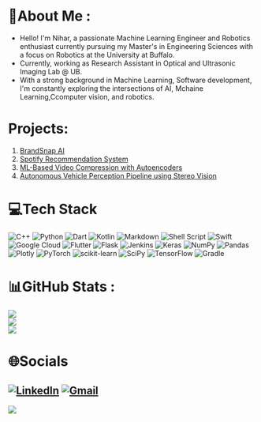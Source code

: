 # 💫About Me :
- Hello! I'm Nihar, a passionate Machine Learning Engineer and Robotics enthusiast currently pursuing my Master's in Engineering Sciences with a focus on Robotics at the University at Buffalo.  
- Currently, working as Research Assistant in Optical and Ultrasonic Imaging Lab @ UB.  
- With a strong background in Machine Learning, Software development, I'm constantly exploring the intersections of AI, Mchaine Learning,Ccomputer vision, and robotics.

# Projects:
1. [BrandSnap AI](https://brandsnap-ai.style.dev/)
2. [Spotify Recommendation System](https://niharp31.github.io/Spotify_Recommender_system/)
3. [ML-Based Video Compression with Autoencoders](https://niharp31.github.io/ML_ViC/)
4. [Autonomous Vehicle Perception Pipeline using Stereo Vision](https://github.com/NiharP31/Autonomous-Vehicle-Perception-Pipeline-using-Stereo-Vision)

# 💻Tech Stack
![C++](https://img.shields.io/badge/c++-%2300599C.svg?style=plastic&logo=c%2B%2B&logoColor=white) ![Python](https://img.shields.io/badge/python-3670A0?style=plastic&logo=python&logoColor=ffdd54) ![Dart](https://img.shields.io/badge/dart-%230175C2.svg?style=plastic&logo=dart&logoColor=white) ![Kotlin](https://img.shields.io/badge/kotlin-%230095D5.svg?style=plastic&logo=kotlin&logoColor=white) ![Markdown](https://img.shields.io/badge/markdown-%23000000.svg?style=plastic&logo=markdown&logoColor=white) ![Shell Script](https://img.shields.io/badge/shell_script-%23121011.svg?style=plastic&logo=gnu-bash&logoColor=white) ![Swift](https://img.shields.io/badge/swift-F54A2A?style=plastic&logo=swift&logoColor=white) ![Google Cloud](https://img.shields.io/badge/Google%20Cloud-%234285F4.svg?style=plastic&logo=google-cloud&logoColor=white) ![Flutter](https://img.shields.io/badge/Flutter-%2302569B.svg?style=plastic&logo=Flutter&logoColor=white) ![Flask](https://img.shields.io/badge/flask-%23000.svg?style=plastic&logo=flask&logoColor=white) ![Jenkins](https://img.shields.io/badge/jenkins-%232C5263.svg?style=plastic&logo=jenkins&logoColor=white) ![Keras](https://img.shields.io/badge/Keras-%23D00000.svg?style=plastic&logo=Keras&logoColor=white) ![NumPy](https://img.shields.io/badge/numpy-%23013243.svg?style=plastic&logo=numpy&logoColor=white) ![Pandas](https://img.shields.io/badge/pandas-%23150458.svg?style=plastic&logo=pandas&logoColor=white) ![Plotly](https://img.shields.io/badge/Plotly-%233F4F75.svg?style=plastic&logo=plotly&logoColor=white) ![PyTorch](https://img.shields.io/badge/PyTorch-%23EE4C2C.svg?style=plastic&logo=PyTorch&logoColor=white) ![scikit-learn](https://img.shields.io/badge/scikit--learn-%23F7931E.svg?style=plastic&logo=scikit-learn&logoColor=white) ![SciPy](https://img.shields.io/badge/SciPy-%230C55A5.svg?style=plastic&logo=scipy&logoColor=%white) ![TensorFlow](https://img.shields.io/badge/TensorFlow-%23FF6F00.svg?style=plastic&logo=TensorFlow&logoColor=white) ![Gradle](https://img.shields.io/badge/Gradle-02303A.svg?style=plastic&logo=Gradle&logoColor=white)
# 📊GitHub Stats :
![](https://github-readme-stats.vercel.app/api?username=NiharP31&theme=nightowl&hide_border=false&include_all_commits=false&count_private=false)<br/>
![](https://github-readme-streak-stats.herokuapp.com/?user=NiharP31&theme=nightowl&hide_border=false)<br/>
![](https://github-readme-stats.vercel.app/api/top-langs/?username=NiharP31&theme=nightowl&hide_border=false&include_all_commits=false&count_private=false&layout=compact)
# 🌐Socials
[![LinkedIn](https://img.shields.io/badge/LinkedIn-%230077B5.svg?logo=linkedin&logoColor=white)](https://linkedin.com/in/nihar-prakash-asare) 
[![Gmail](https://img.shields.io/badge/Gmail-D14836?logo=gmail&logoColor=white)](mailto:niharasare@gmail.com)
---  
[![](https://visitcount.itsvg.in/api?id=NiharP31&icon=0&color=0)](https://visitcount.itsvg.in)
